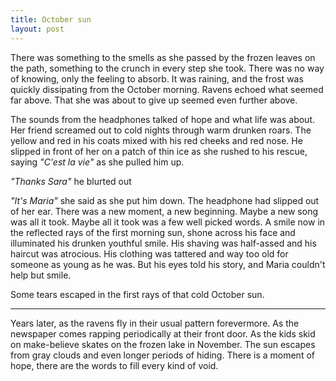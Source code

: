 ```yaml
---
title: October sun
layout: post
---
```


There was something to the smells as she passed by the frozen leaves on the path, something to the crunch in every step she took. There was no way of knowing, only the feeling to absorb. It was raining, and the frost was quickly dissipating from the October morning. Ravens echoed what seemed far above. That she was about to give up seemed even further above. 

The sounds from the headphones talked of hope and what life was about. Her friend screamed out to cold nights through warm drunken roars. The yellow and red in his coats mixed with his red cheeks and red nose. He slipped in front of her on a patch of thin ice as she rushed to his rescue, saying *"C'est la vie"* as she pulled him up. 

*"Thanks Sara"* he blurted out

*"It's Maria"* she said as she put him down. The headphone had slipped out of her ear. There was a new moment, a new beginning. Maybe a new song was all it took. Maybe all it took was a few well picked words. A smile now in the reflected rays of the first morning sun, shone across his face and illuminated his drunken youthful smile. His shaving was half-assed and his haircut was atrocious. His clothing was tattered and way too old for someone as young as he was. But his eyes told his story, and Maria couldn't help but smile.

Some tears escaped in the first rays of that cold October sun.

---

Years later, as the ravens fly in their usual pattern forevermore. As the newspaper comes rapping periodically at their front door. As the kids skid on make-believe skates on the frozen lake in November. The sun escapes from gray clouds and even longer periods of hiding. There is a moment of hope, there are the words to fill every kind of void.
